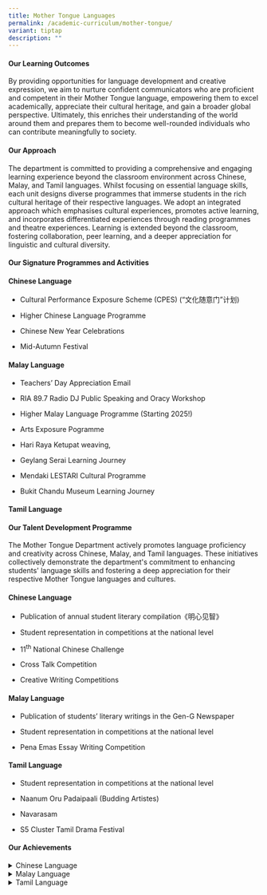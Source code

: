 ```yaml
---
title: Mother Tongue Languages
permalink: /academic-curriculum/mother-tongue/
variant: tiptap
description: ""
---
```

<h4><strong>Our Learning Outcomes</strong></h4>
<p>By providing opportunities for language development and creative expression,
we aim to nurture confident communicators who are proficient and competent
in their Mother Tongue language, empowering them to excel academically,
appreciate their cultural heritage, and gain a broader global perspective.
Ultimately, this enriches their understanding of the world around them
and prepares them to become well-rounded individuals who can contribute
meaningfully to society.</p>
<h4><strong>Our Approach</strong></h4>
<p>The department is committed to providing a comprehensive and engaging
learning experience beyond the classroom environment across Chinese, Malay,
and Tamil languages. Whilst focusing on essential language skills, each
unit designs diverse programmes that immerse students in the rich cultural
heritage of their respective languages. We adopt an integrated approach
which emphasises cultural experiences, promotes active learning, and incorporates
differentiated experiences through reading programmes and theatre experiences.
Learning is extended beyond the classroom, fostering collaboration, peer
learning, and a deeper appreciation for linguistic and cultural diversity.</p>
<h4><strong>Our Signature Programmes and Activities</strong></h4>
<h4>Chinese Language</h4>
<ul data-tight="true" class="tight">
<li>
<p>Cultural Performance Exposure Scheme (CPES) (“文化随意门”计划)</p>
</li>
<li>
<p>Higher Chinese Language Programme</p>
</li>
<li>
<p>Chinese New Year Celebrations</p>
</li>
<li>
<p>Mid-Autumn Festival</p>
</li>
</ul>
<h4>Malay Language</h4>
<ul data-tight="true" class="tight">
<li>
<p>Teachers’ Day Appreciation Email</p>
</li>
<li>
<p>RIA 89.7 Radio DJ Public Speaking and Oracy Workshop</p>
</li>
<li>
<p>Higher Malay Language Programme (Starting 2025!)</p>
</li>
<li>
<p>Arts Exposure Pogramme</p>
</li>
<li>
<p>Hari Raya Ketupat weaving,</p>
</li>
<li>
<p>Geylang Serai Learning Journey</p>
</li>
<li>
<p>Mendaki LESTARI Cultural Programme</p>
</li>
<li>
<p>Bukit Chandu Museum Learning Journey</p>
</li>
</ul>
<h4>Tamil Language</h4>
<p></p>
<h4><strong>Our Talent Development Programme</strong></h4>
<p>The Mother Tongue Department actively promotes language proficiency and
creativity across Chinese, Malay, and Tamil languages. These initiatives
collectively demonstrate the department's commitment to enhancing students'
language skills and fostering a deep appreciation for their respective
Mother Tongue languages and cultures.</p>
<h4>Chinese Language</h4>
<ul data-tight="true" class="tight">
<li>
<p>Publication of annual student literary compilation《明心见智》</p>
</li>
<li>
<p>Student representation in competitions at the national level</p>
</li>
<li>
<p>11<sup>th</sup> National Chinese Challenge</p>
</li>
<li>
<p>Cross Talk Competition</p>
</li>
<li>
<p>Creative Writing Competitions</p>
</li>
</ul>
<h4>Malay Language</h4>
<ul data-tight="true" class="tight">
<li>
<p>Publication of students’ literary writings in the Gen-G Newspaper</p>
</li>
<li>
<p>Student representation in competitions at the national level</p>
</li>
<li>
<p>Pena Emas Essay Writing Competition</p>
</li>
</ul>
<h4>Tamil Language</h4>
<ul data-tight="true" class="tight">
<li>
<p>Student representation in competitions at the national level</p>
</li>
<li>
<p>Naanum Oru Padaipaali (Budding Artistes)</p>
</li>
<li>
<p>Navarasam</p>
</li>
<li>
<p>S5 Cluster Tamil Drama Festival</p>
</li>
</ul>
<h4><strong>Our Achievements</strong></h4>
<div data-type="detailGroup" class="isomer-accordion isomer-accordion-white">
<details class="isomer-details">
<summary>Chinese Language</summary>
<div data-type="detailsContent" class="isomer-details-content">
<ul data-tight="true" class="tight">
<li>
<p>11th National Chinese Challenge (Secondary School Category)</p>
</li>
<li>
<p>22nd National Secondary School Chinese Creative Writing Competition: Second
Prize Award Winner (Lower Sec Category)</p>
</li>
<li>
<p>38th National Secondary School Cross Talk Competition</p>
</li>
</ul>
</div>
</details>
<details class="isomer-details">
<summary>Malay Language</summary>
<div data-type="detailsContent" class="isomer-details-content">
<p>Our students' writings were featured in the Gen-G Newspaper</p>
<ul data-tight="true" class="tight">
<li>
<p>Guruku Sayang (5 February 2024)</p>
</li>
<li>
<p>Lawatan ke Muzium Bukit Chandu (29 April 2024)</p>
</li>
<li>
<p>Menolong Seorang Kawan (30 September 2024)</p>
</li>
<li>
<p>Manusia (9 January 2023)</p>
</li>
<li>
<p>Miskin (26 January 2023)</p>
</li>
<li>
<p>Satu Pengajaran (6 February 2023)</p>
</li>
</ul>
</div>
</details>
<details class="isomer-details">
<summary>Tamil Language</summary>
<div data-type="detailsContent" class="isomer-details-content">
<ul>
<li>
<p>2024 Dance in Navarasam: 1st runner-up</p>
</li>
<li>
<p>2024 Drama in Navarasam: 2nd runner-up</p>
</li>
<li>
<p>2024 S5 Cluster Tamil Drama Festival</p>
</li>
<li>
<p>2023 Naanum Oru Padaipaali (Budding Artistes): Winner</p>
</li>
</ul>
</div>
</details>
</div>
<p></p>
